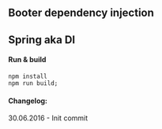 Booter dependency injection
---

## Spring aka DI

#### Run & build
```
npm install
npm run build;
```

#### Changelog:  

30.06.2016 - Init commit

